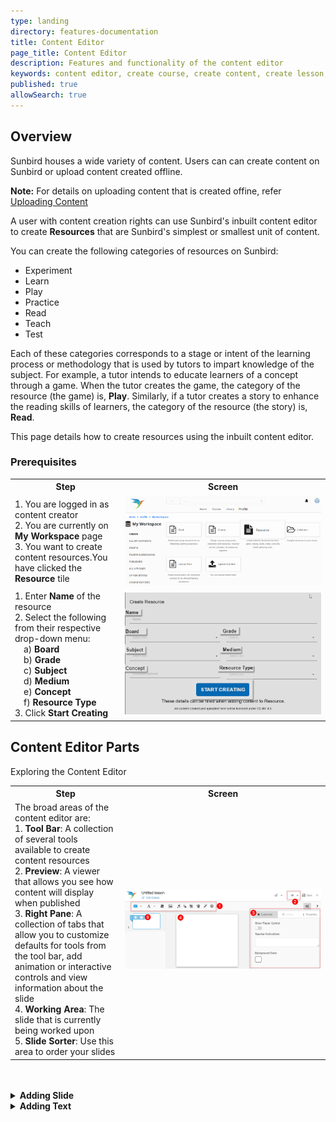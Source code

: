 ```yaml
---
type: landing
directory: features-documentation
title: Content Editor
page_title: Content Editor
description: Features and functionality of the content editor
keywords: content editor, create course, create content, create lesson, textbook, collection, course
published: true
allowSearch: true
---
```

## Overview

Sunbird houses a wide variety of content. Users can can create content on Sunbird or upload content created offline. 

**Note:** For details on uploading content that is created offine, refer <a href="features-documentation/upload" target="_blank">Uploading Content</a>

A user with content creation rights can use Sunbird's inbuilt content editor to create **Resources** that are Sunbird's simplest or smallest unit of content.

You can create the following categories of resources on Sunbird:

- Experiment
- Learn
- Play
- Practice
- Read
- Teach
- Test 

Each of these categories corresponds to a stage or intent of the learning process or methodology that is used by tutors to impart knowledge of the subject. For example, a tutor intends to educate learners of a concept through a game. When the tutor creates the game, the category of the resource (the game) is, **Play**. Similarly, if a tutor creates a story to enhance the reading skills of learners, the category of the resource (the story) is, **Read**. 

This page details how to create resources using the inbuilt content editor.

### Prerequisites
<table>
  <tr>
    <th style="width:35%;">Step</th>
    <th style="width:65%;">Screen</th>
  </tr>
  <tr>
    <td>1. You are logged in as content creator <br>2. You are currently on <b>My Workspace</b> page <br>3. You want to create content
      resources.You have clicked the <b>Resource</b> tile
      </td>
      <td><img src="features-documentation/images/contenteditor2/resource_prerequisite1.png"></td>
  </tr>
  <tr>
    <td>1. Enter <b>Name</b> of the resource <br>2. Select the following from their respective drop-down menu:
      <br>&emsp;a) <b>Board</b>
      <br>&emsp;b) <b>Grade</b> 
      <br>&emsp;c) <b>Subject</b> 
      <br>&emsp;d) <b>Medium</b> 
      <br>&emsp;e) <b>Concept</b>
      <br>&emsp;f) <b>Resource Type</b>
      <br>3. Click <b>Start Creating</b> 
    </td>
    <td><img src="features-documentation/images/contenteditor2/resource_create.png"></td>
  </tr>
  </table>
  
## Content Editor Parts
  
Exploring the Content Editor

<table>
  <tr>
  <th style="width:35%;">Step</th>
  <th style="width:65%;">Screen</th>
  </tr>
  <tr>
  <td>The broad areas of the content editor are:
<br>1. <b>Tool Bar</b>: A collection of several tools available to create content resources
<br>2. <b>Preview</b>: A viewer that allows you see how content will display when published 
<br>3. <b>Right Pane</b>: A collection of tabs that allow you to customize defaults for tools from the tool bar, add animation or interactive controls and view information about the slide 
<br>4. <b>Working Area</b>: The slide that is currently being worked upon <br>5. <b>Slide Sorter</b>: Use this area to order your slides </td>
<td><img src="features-documentation/images/contenteditor2/contenteditor1.png"></td>  
</tr>
</table>
</summary>
</details>
<br>
<br> 
<details>
<summary><b>Adding Slide</b></summary>
<table>
  <tr>
  <th style="width:35%;">Step</th>
  <th style="width:65%;">Screen</th>
  </tr>
  <tr>
  <td>1. To add slides, click the <b>Add Slide</b> icon <br>2. Click to add a slide either in the: <br> a) <b>Beginning</b>: as the first slide <br> b) <b>End</b>: as the last slide <br>c) <b>After Current</b>: after the current slide <br> d) <b>Before Current</b>: before the current slide <br><b>Note</b>: Drag and drop slides in the left page to reorder them
  </td>
  <td><img src="features-documentation/images/contenteditor2/addslide.png"></td>
  </tr>
  </table> </details>
  
<details><summary><b>Adding Text</b></summary>
<table>
  <tr>
  <th style="width:35%;">Step</th>
  <th style="width:65%;">Screen</th>
  </tr>
  <tr>
  <td>1. To add text, click the <b>Add Text</b> icon <br>2. Type text into the text box that is added to the slide <br>3. Click <b>Done</b> to add the text box or <b>Cancel</b> to remove the text box <br> After clicking <b>Done</b>, you can format and reposition the text box
  </td>
  <td><img src="features-documentation/images/contenteditor2/addtext1.png"></td>
  </tr>
  </table></details>
    

